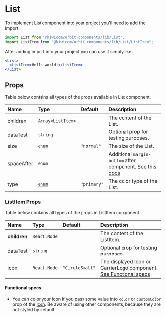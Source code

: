 # List
To implement List component into your project you'll need to add the import:
```jsx
import List from "@kiwicom/orbit-components/lib/List";
import ListItem from "@kiwicom/orbit-components/lib/List/ListItem";
```
After adding import into your project you can use it simply like:
```jsx
<List>
  <ListItem>Hello world!</ListItem>
</List>
```
## Props
Table below contains all types of the props available in List component.

| Name          | Type               | Default     | Description                      |
| :------------ | :----------------- | :---------- | :------------------------------- |
| children      | `Array<ListItem>`  |             | The content of the List.
| dataTest      | `string`           |             | Optional prop for testing purposes.
| size          | [`enum`](#enum)    | `"normal"`  | The size of the List.
| spaceAfter    | `enum`             |             | Additional `margin-bottom` after component. [See this docs](https://github.com/kiwicom/orbit-components/tree/master/src/common/getSpacingToken)
| type          | [`enum`](#enum)    | `"primary"` | The color type of the List.

### ListItem Props
Table below contains all types of the props in ListItem component.

| Name          | Type                  | Default         | Description                      |
| :------------ | :---------------------| :-------------- | :------------------------------- |
| **children**  | `React.Node`          |                 | The content of the ListItem.
| dataTest      | `string`              |                 | Optional prop for testing purposes.
| icon          | `React.Node`          | `"CircleSmall"` | The displayed Icon or CarrierLogo component. [See Functional specs](#functional-specs)

#### Functional specs
* You can color your icon if you pass some value into `color` or `customColor` prop of the [Icon](./Icon). Be aware of using other components, because they are not styled by default.

